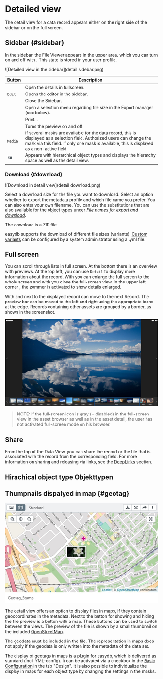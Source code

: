 # Detailed view

The detail view for a data record appears either on the right side of the sidebar or on the full screen.

## Sidebar {#sidebar}

In the sidebar, the [File Viewer](../../features/datatypes/datatypes.html#tools) appears in the upper area, which you can turn on and off with <i class="fa fa-image"></i>. This state is stored in your user profile.

![Detailed view in the sidebar](detail sidebar.png)


|Button|Description|
|--|--|
|<i class="fa fa-arrows-alt"></i>|Open the details in fullscreen.|
|<i class="fa fa-pencil"></i> <code class="button">Edit</code> |Opens the editor in the sidebar.|
|<i class="fa fa-times"></i>|Close the Sidebar.|
|<i class="fa fa-download"></i>|Open a selection menu regarding file size in the Export manager (see below).|
|<i class="fa fa-print"></i>| Print...|Opens the print dialogue for the record. For printing, the detail view or text view and a high or low resolution can be selected. |
|<i class="fa fa-image"></i>|Turns the preview on and off  |
| <code class="button">Media</code> | If several masks are available for the data record, this is displayed as a selection field. Authorized users can change the mask via this field. If only one mask is available, this is displayed as a non-active field  |
|![](hierarchie.png) | Appears with hierarchical object types and displays the hierarchy space as well as the detail view. |


### Download {#download}

![Download in detail view](detail download.png)

Select a download size for the file you want to download. Select an option whether to export the metadata profile and which file name you prefer. You can also enter your own filename. You can use the substitutions that are also available for the object types under [*File names for export and download*](../../../rightsmanagement/objecttypes/objecttypes.html).

The download is a ZIP file. 

easydb supports the download of different file sizes (variants). [Custom variants](/sysadmin/konfiguration/produce/produce.html) can be configured by a system administrator using a .yml file.


## Full screen

You can scroll through lists in full screen. At the bottom there is an overview with previews. At the top left, you can use <code class="button">Detail</code> to display more information about the record. With <i class =" fa fa-expand "> </i> you can enlarge the full screen to the whole screen and with <i class="fa fa-times"> </i> you close the full-screen view. In the upper left corner <i class="fa fa-search-plus"> </i>, the zommer is activated to show details enlarged.

With <i class="fa fa-chevron-left"> </i> and <i class = "fa fa-chevron-right" aria-hidden = "true"> </i> next to the displayed record can move to the next Record. The preview bar can be moved to the left and right using the appropriate icons at the edge. Records containing other assets are grouped by a border, as shown in the screenshot.

![Detail in full screen](detail_fullscreen.png)

> NOTE: If the full-screen icon is gray (= disabled) in the full-screen view in the asset browser as well as in the asset detail, the user has not activated full-screen mode on his browser.

## Share 

From the top of the Data View, you can share <i class="fa fa-share"></i> the record or the file that is associated with the record from the corresponding field. For more information on sharing and releasing via links, see the [DeepLinks](../../features/deeplinks/deeplinks.html) section.

## Hirachical object type Objekttypen

## Thumpnails dispalyed in map {#geotag}

![File displayed in map](geotag.jpg)

The detail view offers an option to display files in maps, if they contain geocoordinates in the metadata. Next to the button for showing and hiding the file preview is a button with a map. These buttons can be used to switch between the views. The preview of the file is shown by a small thumbnail on the included [OpenStreetMap](http://www.openstreetmap.org).  

The geodata must be included in the file. The representation in maps does not apply if the geodata is only written into the metadata of the data set. 

The display of geotags in maps is a plugin for easydb, which is delivered as standard (incl. YML-config). It can be activated via a checkbox in the [Basic Configuration](/webfrontend/administration/base-config/base-config.html#design) in the tab "Design". It is also possible to individualize the display in maps for each object type by changing the settings in the masks.